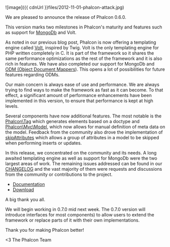![image]({{ cdnUrl }}files/2012-11-01-phalcon-attack.jpg)

We are pleased to announce the release of Phalcon 0.6.0.

This version marks two milestones in Phalcon's maturity and features such as support for [MongoDb](http://www.mongodb.org/) and Volt.

As noted in our previous blog post, Phalcon is now offering a templating engine called [Volt](https://docs.phalconphp.com/en/latest/reference/volt.html), inspired by Twig. Volt is the only templating engine for PHP written completely in C. It is part of the framework so it shares the same performance optimizations as the rest of the framework and it is also rich in features. We have also completed our support for MongoDb and [ODM (Object Document Mappers](https://docs.phalconphp.com/en/latest/reference/odm.html)). This opens a lot of possibilities for future features regarding ODMs.

Our main concern is always ease of use and performance. We are always trying to find ways to make the framework as fast as it can become. To that effect, a significant amount of performance enhancements have been implemented in this version, to ensure that performance is kept at high levels.

Several components have now additional features. The most notable is the [Phalcon\\Tag](https://docs.phalconphp.com/en/latest/reference/tags.html#document-type-of-content) which generates elements based on a doctype and [Phalcon\\Mvc\\Model](https://docs.phalconphp.com/en/latest/reference/models.html), which now allows for manual definition of meta data on the model. Feedback from the community also drove the implementation of [skipAttributes](https://docs.phalconphp.com/en/latest/reference/models.html#skipping-columns) which allows a group of attributes in a model to be skipped when performing inserts or updates.

In this release, we concentrated on the community and its needs. A long awaited templating engine as well as support for MongoDb were the two largest areas of work. The remaining issues addressed can be found in our [CHANGELOG](https://github.com/phalcon/cphalcon/blob/0.6.0/CHANGELOG) and the vast majority of them were requests and discussions from the community or contributions to the project.

- [Documentation](https://docs.phalconphp.com/en/latest/)
- [Download](https://phalconphp.com/download)

A big thank you all.

We will begin working in 0.7.0 mid next week. The 0.7.0 version will introduce interfaces for most components) to allow users to extend the framework or replace parts of it with their own implementations.

Thank you for making Phalcon better!


<3 The Phalcon Team
